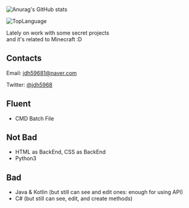 ![Anurag's GitHub stats](https://github-readme-stats.vercel.app/api?username=JeonDohyeon&show_icons=true&theme=radical)

![TopLanguage](https://github-readme-stats.vercel.app/api/top-langs/?username=JeonDohyeon&langs_count=8&layout=compact&theme=radical")

Lately on work with some secret projects   
and it's related to Minecraft :D

## Contacts

Email: <jdh59681@naver.com>

Twitter: [@jdh5968](https://twitter.com/jdh5968)

## Fluent
* CMD Batch File

## Not Bad
* HTML as BackEnd, CSS as BackEnd
* Python3

## Bad
* Java & Kotlin (but still can see and edit ones: enough for using API)
* C# (but still can see, edit, and create methods)

<!--
**JeonDohyeon/JeonDohyeon** is a ✨ _special_ ✨ repository because its `README.md` (this file) appears on your GitHub profile.

Here are some ideas to get you started:

- 🔭 I’m currently working on ...
- 🌱 I’m currently learning ...
- 👯 I’m looking to collaborate on ...
- 🤔 I’m looking for help with ...
- 💬 Ask me about ...
- 📫 How to reach me: ...
- 😄 Pronouns: ...
- ⚡ Fun fact: ...
-->

